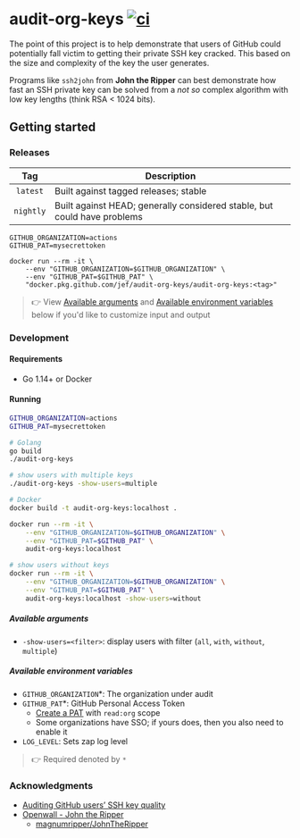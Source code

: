 # audit-org-keys [![ci](https://github.com/jef/audit-org-keys/workflows/ci/badge.svg)](https://github.com/jef/audit-org-keys/actions?query=workflow%3Aci)

The point of this project is to help demonstrate that users of GitHub could potentially fall victim to getting their private SSH key cracked. This based on the size and complexity of the key the user generates.

Programs like `ssh2john` from **John the Ripper** can best demonstrate how fast an SSH private key can be solved from a _not so_ complex algorithm with low key lengths (think RSA < 1024 bits).

## Getting started

### Releases

| Tag | Description | 
|:---:|---|
| `latest` | Built against tagged releases; stable
| `nightly` | Built against HEAD; generally considered stable, but could have problems |

```
GITHUB_ORGANIZATION=actions
GITHUB_PAT=mysecrettoken

docker run --rm -it \
    --env "GITHUB_ORGANIZATION=$GITHUB_ORGANIZATION" \
    --env "GITHUB_PAT=$GITHUB_PAT" \
    "docker.pkg.github.com/jef/audit-org-keys/audit-org-keys:<tag>"
```

> :point_right: View [Available arguments](#available-arguments) and [Available environment variables](#available-environment-variables) below if you'd like to customize input and output

### Development

#### Requirements

- Go 1.14+ or Docker

#### Running

```sh
GITHUB_ORGANIZATION=actions
GITHUB_PAT=mysecrettoken

# Golang
go build
./audit-org-keys

# show users with multiple keys
./audit-org-keys -show-users=multiple

# Docker
docker build -t audit-org-keys:localhost .

docker run --rm -it \
    --env "GITHUB_ORGANIZATION=$GITHUB_ORGANIZATION" \
    --env "GITHUB_PAT=$GITHUB_PAT" \
    audit-org-keys:localhost

# show users without keys
docker run --rm -it \
    --env "GITHUB_ORGANIZATION=$GITHUB_ORGANIZATION" \
    --env "GITHUB_PAT=$GITHUB_PAT" \
    audit-org-keys:localhost -show-users=without
```

##### Available arguments

- `-show-users=<filter>`: display users with filter (`all`, `with`, `without`, `multiple`)

##### Available environment variables

- `GITHUB_ORGANIZATION`*: The organization under audit
- `GITHUB_PAT`*: GitHub Personal Access Token
    - [Create a PAT](https://github.com/settings/tokens) with `read:org` scope
    - Some organizations have SSO; if yours does, then you also need to enable it
- `LOG_LEVEL`: Sets zap log level

> :point_right: Required denoted by `*`

### Acknowledgments

- [Auditing GitHub users’ SSH key quality](https://blog.benjojo.co.uk/post/auditing-github-users-keys)
- [Openwall - John the Ripper](https://www.openwall.com/john/)
    - [magnumripper/JohnTheRipper](https://github.com/magnumripper/JohnTheRipper)
